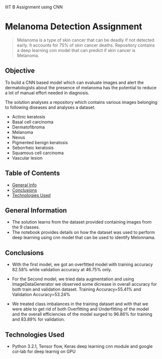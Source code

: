 IIIT B Assignment using CNN
# Melanoma Detection Assignment
> Melanoma is a type of skin cancer that can be deadly if not detected early. It accounts for 75% of skin cancer deaths. Repository contains a deep learning cnn model that can predict if skin cancer is Melanoma.

## Objective
To build a CNN based model which can evaluate images and alert the dermatologists about the presence of melanoma has the potential to reduce a lot of manual effort needed in diagnosis.

The solution analyses a repository which contains various images belonging to following diseases and analyses a dataset. 

- Actinic keratosis
- Basal cell carcinoma
- Dermatofibroma
- Melanoma
- Nevus
- Pigmented benign keratosis
- Seborrheic keratosis
- Squamous cell carcinoma
- Vascular lesion

## Table of Contents
* [General Info](#general-information)
* [Conclusions](#conclusions)
* [Technologies Used](#technologies-used)


## General Information
- The solution learns from the dataset provided containing images from the 9 classes. 
- The notebook provides details on how the dataset was used to perform deep learning using cnn model that can be used to  identify Melonnama. 

## Conclusions
- With the first model, we got an overfitted model with training accuracy 82.58% while validation accuracy at 46.75% only.

- For the Second model, we tried data augmentation and using ImageDataGenerator we observed some dicrease in overall accuracy for both train and validation dataset. Training Accuracy=55.41% and Validation Accuracy=53.24%

- We treated class imbalances in the training dataset and with that we were able to get rid of both Overfitting and Underfitting of the model and the overall efficiencies of the model surged to 96.86% for training and 83.89% for validation.

## Technologies Used
- Python 3.2.1, Tensor flow, Keras deep learning cnn module and google col-lab for deep learnig on GPU
 
